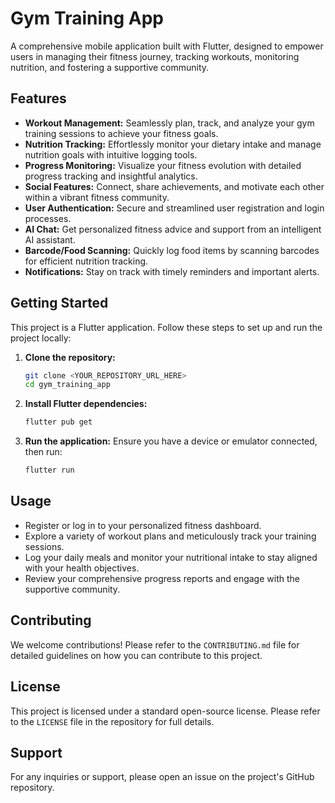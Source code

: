 # Gym Training App

A comprehensive mobile application built with Flutter, designed to empower users in managing their fitness journey, tracking workouts, monitoring nutrition, and fostering a supportive community.

## Features

*   **Workout Management:** Seamlessly plan, track, and analyze your gym training sessions to achieve your fitness goals.
*   **Nutrition Tracking:** Effortlessly monitor your dietary intake and manage nutrition goals with intuitive logging tools.
*   **Progress Monitoring:** Visualize your fitness evolution with detailed progress tracking and insightful analytics.
*   **Social Features:** Connect, share achievements, and motivate each other within a vibrant fitness community.
*   **User Authentication:** Secure and streamlined user registration and login processes.
*   **AI Chat:** Get personalized fitness advice and support from an intelligent AI assistant.
*   **Barcode/Food Scanning:** Quickly log food items by scanning barcodes for efficient nutrition tracking.
*   **Notifications:** Stay on track with timely reminders and important alerts.

## Getting Started

This project is a Flutter application. Follow these steps to set up and run the project locally:

1.  **Clone the repository:**
    ```bash
    git clone <YOUR_REPOSITORY_URL_HERE>
    cd gym_training_app
    ```
2.  **Install Flutter dependencies:**
    ```bash
    flutter pub get
    ```
3.  **Run the application:**
    Ensure you have a device or emulator connected, then run:
    ```bash
    flutter run
    ```

## Usage

*   Register or log in to your personalized fitness dashboard.
*   Explore a variety of workout plans and meticulously track your training sessions.
*   Log your daily meals and monitor your nutritional intake to stay aligned with your health objectives.
*   Review your comprehensive progress reports and engage with the supportive community.

## Contributing

We welcome contributions! Please refer to the `CONTRIBUTING.md` file for detailed guidelines on how you can contribute to this project.

## License

This project is licensed under a standard open-source license. Please refer to the `LICENSE` file in the repository for full details.

## Support

For any inquiries or support, please open an issue on the project's GitHub repository.